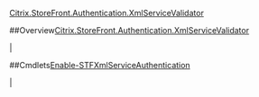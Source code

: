 [Citrix.StoreFront.Authentication.XmlServiceValidator](Citrix.StoreFront.Authentication.XmlServiceValidator)
##Overview[Citrix.StoreFront.Authentication.XmlServiceValidator](Citrix.StoreFront.Authentication.XmlServiceValidator)
|##Cmdlets[Enable-STFXmlServiceAuthentication](Enable-STFXmlServiceAuthentication)
|